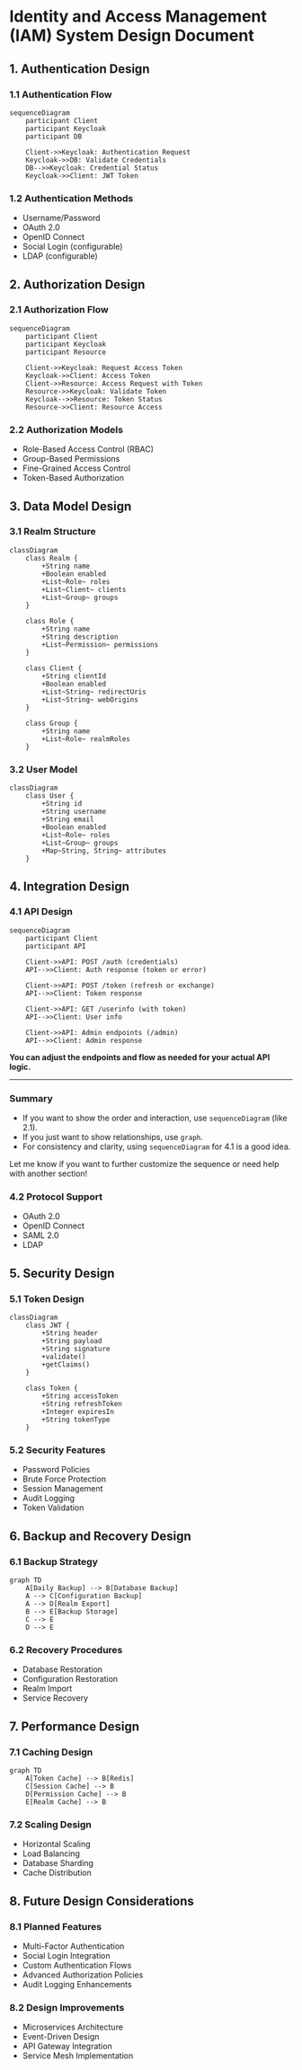 # Identity and Access Management (IAM) System Design Document

## 1. Authentication Design

### 1.1 Authentication Flow
```mermaid
sequenceDiagram
    participant Client
    participant Keycloak
    participant DB
    
    Client->>Keycloak: Authentication Request
    Keycloak->>DB: Validate Credentials
    DB-->>Keycloak: Credential Status
    Keycloak->>Client: JWT Token
```

### 1.2 Authentication Methods
- Username/Password
- OAuth 2.0
- OpenID Connect
- Social Login (configurable)
- LDAP (configurable)

## 2. Authorization Design

### 2.1 Authorization Flow
```mermaid
sequenceDiagram
    participant Client
    participant Keycloak
    participant Resource
    
    Client->>Keycloak: Request Access Token
    Keycloak->>Client: Access Token
    Client->>Resource: Access Request with Token
    Resource->>Keycloak: Validate Token
    Keycloak-->>Resource: Token Status
    Resource->>Client: Resource Access
```

### 2.2 Authorization Models
- Role-Based Access Control (RBAC)
- Group-Based Permissions
- Fine-Grained Access Control
- Token-Based Authorization

## 3. Data Model Design

### 3.1 Realm Structure
```mermaid
classDiagram
    class Realm {
        +String name
        +Boolean enabled
        +List~Role~ roles
        +List~Client~ clients
        +List~Group~ groups
    }
    
    class Role {
        +String name
        +String description
        +List~Permission~ permissions
    }
    
    class Client {
        +String clientId
        +Boolean enabled
        +List~String~ redirectUris
        +List~String~ webOrigins
    }
    
    class Group {
        +String name
        +List~Role~ realmRoles
    }
```

### 3.2 User Model
```mermaid
classDiagram
    class User {
        +String id
        +String username
        +String email
        +Boolean enabled
        +List~Role~ roles
        +List~Group~ groups
        +Map~String, String~ attributes
    }
```

## 4. Integration Design

### 4.1 API Design
```mermaid
sequenceDiagram
    participant Client
    participant API

    Client->>API: POST /auth (credentials)
    API-->>Client: Auth response (token or error)

    Client->>API: POST /token (refresh or exchange)
    API-->>Client: Token response

    Client->>API: GET /userinfo (with token)
    API-->>Client: User info

    Client->>API: Admin endpoints (/admin)
    API-->>Client: Admin response
```

**You can adjust the endpoints and flow as needed for your actual API logic.**

---

### Summary

- If you want to show the order and interaction, use `sequenceDiagram` (like 2.1).
- If you just want to show relationships, use `graph`.
- For consistency and clarity, using `sequenceDiagram` for 4.1 is a good idea.

Let me know if you want to further customize the sequence or need help with another section!

### 4.2 Protocol Support
- OAuth 2.0
- OpenID Connect
- SAML 2.0
- LDAP

## 5. Security Design

### 5.1 Token Design
```mermaid
classDiagram
    class JWT {
        +String header
        +String payload
        +String signature
        +validate()
        +getClaims()
    }
    
    class Token {
        +String accessToken
        +String refreshToken
        +Integer expiresIn
        +String tokenType
    }
```

### 5.2 Security Features
- Password Policies
- Brute Force Protection
- Session Management
- Audit Logging
- Token Validation

## 6. Backup and Recovery Design

### 6.1 Backup Strategy
```mermaid
graph TD
    A[Daily Backup] --> B[Database Backup]
    A --> C[Configuration Backup]
    A --> D[Realm Export]
    B --> E[Backup Storage]
    C --> E
    D --> E
```

### 6.2 Recovery Procedures
- Database Restoration
- Configuration Restoration
- Realm Import
- Service Recovery

## 7. Performance Design

### 7.1 Caching Design
```mermaid
graph TD
    A[Token Cache] --> B[Redis]
    C[Session Cache] --> B
    D[Permission Cache] --> B
    E[Realm Cache] --> B
```

### 7.2 Scaling Design
- Horizontal Scaling
- Load Balancing
- Database Sharding
- Cache Distribution

## 8. Future Design Considerations

### 8.1 Planned Features
- Multi-Factor Authentication
- Social Login Integration
- Custom Authentication Flows
- Advanced Authorization Policies
- Audit Logging Enhancements

### 8.2 Design Improvements
- Microservices Architecture
- Event-Driven Design
- API Gateway Integration
- Service Mesh Implementation 